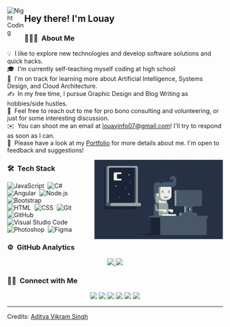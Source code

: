 <img alt="Night Coding" src="https://raw.githubusercontent.com/nixin72/nixin72/master/wave.gif" width='40' align="left"/><h2>Hey there! I'm Louay</h2>

<!-- ## 👋 &nbsp;Hey there! I'm Louay -->

### 👨🏻‍💻 &nbsp;About Me

💡 &nbsp;I like to explore new technologies and develop software solutions and quick hacks.\
🎓 &nbsp;I'm currently self-teaching myself coding at high school\
🌱 &nbsp;I'm on track for learning more about Artificial Intelligence, Systems Design, and Cloud Architecture.\
✍️ &nbsp;In my free time, I pursue Graphic Design and Blog Writing as hobbies/side hustles.\
💬 &nbsp;Feel free to reach out to me for pro bono consulting and volunteering, or just for some interesting discussion.\
✉️ &nbsp;You can shoot me an email at louayinfo07@gmail.com! I'll try to respond as soon as I can.\
📄 &nbsp;Please have a look at my [Portfolio](https://louayoudi.netlify.app/) for more details about me. I'm open to feedback and suggestions!

<img alt="Night Coding" src="https://raw.githubusercontent.com/AVS1508/AVS1508/master/assets/Night-Coding.gif" align="right"/>

### 🛠 &nbsp;Tech Stack

![JavaScript](https://img.shields.io/badge/-JavaScript-05122A?style=flat&logo=javascript)&nbsp;
![C#](https://img.shields.io/badge/-C%23-05122A?style=flat&logo=C%23&logoColor=A8B9CC)&nbsp;
![Angular](https://img.shields.io/badge/-Angular-05122A?style=flat&logo=angular)&nbsp;
![Node.js](https://img.shields.io/badge/-Node.js-05122A?style=flat&logo=node.js)&nbsp;
![Bootstrap](https://img.shields.io/badge/-Bootstrap-05122A?style=flat&logo=bootstrap&logoColor=563D7C)\
![HTML](https://img.shields.io/badge/-HTML-05122A?style=flat&logo=HTML5)&nbsp;
![CSS](https://img.shields.io/badge/-CSS-05122A?style=flat&logo=CSS3&logoColor=1572B6)&nbsp;
![Git](https://img.shields.io/badge/-Git-05122A?style=flat&logo=git)&nbsp;
![GitHub](https://img.shields.io/badge/-GitHub-05122A?style=flat&logo=github)&nbsp;
![Visual Studio Code](https://img.shields.io/badge/-Visual%20Studio%20Code-05122A?style=flat&logo=visual-studio-code&logoColor=007ACC)&nbsp;
![Photoshop](https://img.shields.io/badge/-Photoshop-05122A?style=flat&logo=adobe-photoshop)&nbsp;
![Figma](https://img.shields.io/badge/-Figma-05122A?style=flat&logo=figma)

### ⚙️ &nbsp;GitHub Analytics

<p align="center">
<a href="https://github.com/Maokli">
  <img height="180em" src="https://github-readme-stats-eight-theta.vercel.app/api?username=Maokli&show_icons=true&theme=algolia&include_all_commits=true&count_private=true"/>
  <img height="180em" src="https://github-readme-stats-eight-theta.vercel.app/api/top-langs/?username=Maokli&layout=compact&langs_count=8&theme=algolia"/>
</a>
</p>

### 🤝🏻 &nbsp;Connect with Me

<p align="center">
<a href="https://www.louay.codes/"><img src="https://img.shields.io/badge/-louay.codes-3423A6?style=flat&logo=Google-Chrome&logoColor=white"/></a>
<a href="https://www.linkedin.com/in/louay-oudi-8598b3190/"><img src="https://img.shields.io/badge/-Louay%20Oudi-0077B5?style=flat&logo=Linkedin&logoColor=white"/></a>
<a href="mailto:louayinfo07@gmail.com"><img src="https://img.shields.io/badge/-louayinfo07@gmail.com-D14836?style=flat&logo=Gmail&logoColor=white"/></a>
<a href="https://www.instagram.com/louay.codes/"><img src="https://img.shields.io/badge/-@louay.codes-E4405F?style=flat&logo=Instagram&logoColor=white"/></a>
<a href="https://www.facebook.com/louay.oudi/"><img src="https://img.shields.io/badge/-@louay oudi-1877F2?style=flat&logo=Facebook&logoColor=white"/></a>
<a href="https://www.behance.net/haverdestlnk"><img src="https://img.shields.io/badge/-@HaverdestLnk-1769FF?style=flat&logo=Behance&logoColor=white"/></a>
</p>

-----
Credits: [Aditya Vikram Singh](https://github.com/AVS1508)
